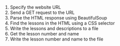 1. Specify the website URL
2. Send a GET request to the URL
3. Parse the HTML response using BeautifulSoup
4. Find the lessons in the HTML using a CSS selector
5. Write the lessons and descriptions to a file
6. Get the lesson number and name
7. Write the lesson number and name to the file
